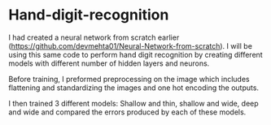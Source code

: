 # Hand-digit-recognition

I had created a neural network from scratch earlier (https://github.com/devmehta01/Neural-Network-from-scratch). I will be using this same code to perform hand digit recognition by creating different models with different number of hidden layers and neurons.

Before training, I preformed preprocessing on the image which includes flattening and standardizing the images and one hot encoding the outputs.

I then trained 3 different models: Shallow and thin, shallow and wide, deep and wide and compared the errors produced by each of these models.
